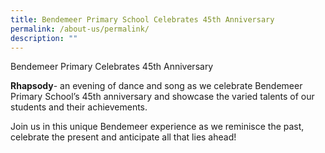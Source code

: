 ```yaml
---
title: Bendemeer Primary School Celebrates 45th Anniversary
permalink: /about-us/permalink/
description: ""
---
```

Bendemeer Primary Celebrates 45th Anniversary

**Rhapsody**- an evening of dance and song as we celebrate Bendemeer Primary School’s 45th anniversary and showcase the varied talents of our students and their achievements.

Join us in this unique Bendemeer experience as we reminisce the past, celebrate the present and anticipate all that lies ahead!

